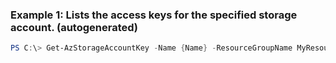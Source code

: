 ### Example 1: Lists the access keys for the specified storage account. (autogenerated)
```powershell
PS C:\> Get-AzStorageAccountKey -Name {Name} -ResourceGroupName MyResourceGroup
```



